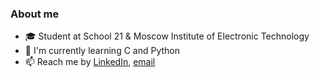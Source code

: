 ### About me
- 🎓 Student at School 21 & Moscow Institute of Electronic Technology
- 🌱 I'm currently learning C and Python
- 📫 Reach me by [LinkedIn](https://www.linkedin.com/in/kvther1ne/), [email](mailto:ekaterinatabunshchikova@gmail.com)
<!--
**kvther1ne/kvther1ne** is a ✨ _special_ ✨ repository because its `README.md` (this file) appears on your GitHub profile.

Here are some ideas to get you started:

- 🔭 I’m currently working on ...
- 🌱 I’m currently learning ...
- 👯 I’m looking to collaborate on ...
- 🤔 I’m looking for help with ...
- 💬 Ask me about ...
- 📫 How to reach me: ...
- 😄 Pronouns: ...
- ⚡ Fun fact: ...
-->
